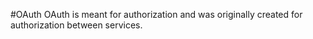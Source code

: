 #OAuth
OAuth is meant for authorization and was originally created for authorization between services.
